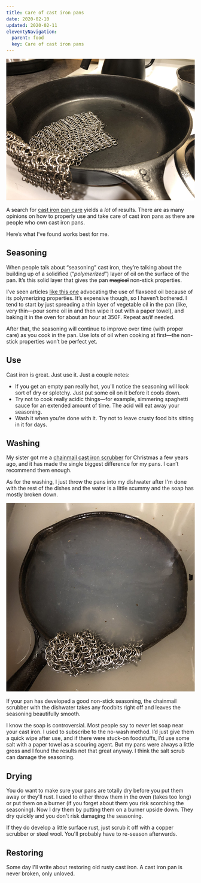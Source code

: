 ```yaml
---
title: Care of cast iron pans
date: 2020-02-10
updated: 2020-02-11
eleventyNavigation:
  parent: food
  key: Care of cast iron pans
---
```

![A beautifully seasoned cast iron pan](default/IMG_3510.jpeg?cropResize=800,800)

A search for [cast iron pan care](https://duckduckgo.com/?t=ffab&q=cast+iron+pan+care) yields a *lot* of results. There are as many opinions on how to properly use and take care of cast iron pans as there are people who own cast iron pans.

Here’s what I’ve found works best for me.

## Seasoning
When people talk about “seasoning” cast iron, they’re talking about the building up of a solidified (“*polymerized*”) layer of oil on the surface of the pan. It’s this solid layer that gives the pan ~~magical~~ non-stick properties.

I’ve seen articles [like this one](http://sherylcanter.com/wordpress/2010/01/a-science-based-technique-for-seasoning-cast-iron/) advocating the use of flaxseed oil because of its polymerizing properties. It’s expensive though, so I haven’t bothered. I tend to start by just spreading a thin layer of vegetable oil in the pan (like, very thin—pour some oil in and then wipe it out with a paper towel), and baking it in the oven for about an hour at 350F. Repeat as/if needed.

After that, the seasoning will continue to improve over time (with proper care) as you cook in the pan. Use lots of oil when cooking at first&mdash;the non-stick properties won’t be perfect yet.

## Use
Cast iron is great. Just use it. Just a couple notes:
- If you get an empty pan really hot, you'll notice the seasoning will look sort of dry or splotchy. Just put some oil on it before it cools down.
- Try not to cook really acidic things&mdash;for example, simmering spaghetti sauce for an extended amount of time. The acid will eat away your seasoning.
- Wash it when you're done with it. Try not to leave crusty food bits sitting in it for days.

## Washing
My sister got me a [chainmail cast iron scrubber](https://www.amazon.com/Ringer-Original-Stainless-Cleaner-Patented/dp/B00FKBR1ZG?SubscriptionId=AKIAILSHYYTFIVPWUY6Q&tag=duckduckgo-ffab-20&linkCode=xm2&camp=2025&creative=165953&creativeASIN=B00FKBR1ZG) for Christmas a few years ago, and it has made the single biggest difference for my pans. I can’t recommend them enough.

As for the washing, I just throw the pans into my dishwater after I'm done with the rest of the dishes and the water is a little scummy and the soap has mostly broken down.

![Pan in a sink of disgusting water](default/IMG_3508.jpeg?cropResize=800,800)

If your pan has developed a good non-stick seasoning, the chainmail scrubber with the dishwater takes any foodbits right off and leaves the seasoning beautifully smooth.

I know the soap is controversial. Most people say to *never* let soap near your cast iron. I used to subscribe to the no-wash method. I’d just give them a quick wipe after use, and if there were stuck-on foodstuffs, I’d use some salt with a paper towel as a scouring agent. But my pans were always a little gross and I found the results not that great anyway. I think the salt scrub can damage the seasoning.

## Drying
You do want to make sure your pans are totally dry before you put them away or they'll rust. I used to either throw them in the oven (takes too long) or put them on a burner (if you forget about them you risk scorching the seasoning). Now I dry them by putting them on a burner upside down. They dry quickly and you don't risk damaging the seasoning.

If they do develop a little surface rust, just scrub it off with a copper scrubber or steel wool. You'll probably have to re-season afterwards.

## Restoring
Some day I'll write about restoring old rusty cast iron. A cast iron pan is never broken, only unloved.

